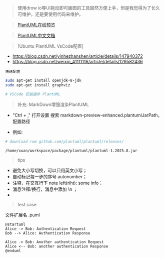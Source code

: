 > 使用drow io等UI拖动即可画图的工具固然方便上手，但是我觉得为了长久可维护，还是要使用代码来维护。

> [PlantUML在线预览](www.plantuml.com/plantuml)

> [PlantUML中文文档](https://plantuml.com/zh/)

> [Ubuntu PlantUML VsCode配置]

- https://blog.csdn.net/yinhezhanshen/article/details/147940372
- https://blog.csdn.net/weixin_41111116/article/details/129582436

`快速配置`

```bash
sudo apt-get install openjdk-8-jdk
sudo apt-get install graphviz

# VSCode 安装插件 PlantUML
``` 

> 补充: MarkDown增强渲染PlantUML 

- "Ctrl + ," 打开设置 搜索 markdown-preview-enhanced.plantumlJarPath， 配置路径

- 例如:

```bash
# download rom github.com/plantuml/plantuml/releases/

/home/xuan/workspace/package/plantuml/plantuml-1.2025.8.jar
```

> tips

- 避免大小写切换，可以只用英文小写；
- 自动标记每一步的序号 autonumber；
- 注释，在交互行下 note left(riht): some info；
- 消息注释/换行，消息中添加 \n ；
- 
> test case

文件扩展名 .puml

```plantuml
@startuml
Alice -> Bob: Authentication Request
Bob --> Alice: Authentication Response

Alice -> Bob: Another authentication Request
Alice <-- Bob: another authentication Response
@enduml
```